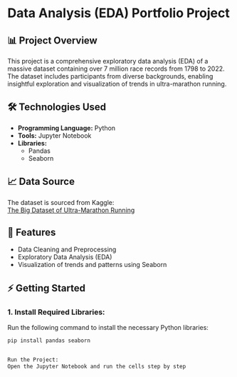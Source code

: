# Data Analysis (EDA) Portfolio Project  

## 📊 Project Overview  
This project is a comprehensive exploratory data analysis (EDA) of a massive dataset containing over 7 million race records from 1798 to 2022. The dataset includes participants from diverse backgrounds, enabling insightful exploration and visualization of trends in ultra-marathon running.

## 🛠️ Technologies Used  
- **Programming Language:** Python  
- **Tools:** Jupyter Notebook  
- **Libraries:**  
  - Pandas  
  - Seaborn  

## 📈 Data Source  
The dataset is sourced from Kaggle:  
[The Big Dataset of Ultra-Marathon Running](https://www.kaggle.com/datasets/aiaiaidavid/the-big-dataset-of-ultra-marathon-running/discussion/420633)  

## 🚀 Features  
- Data Cleaning and Preprocessing  
- Exploratory Data Analysis (EDA)  
- Visualization of trends and patterns using Seaborn  

## ⚡ Getting Started  

### 1. **Install Required Libraries:**  
Run the following command to install the necessary Python libraries:  
```bash
pip install pandas seaborn


Run the Project:
Open the Jupyter Notebook and run the cells step by step
